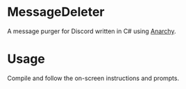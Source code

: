 # MessageDeleter

A message purger for Discord written in C# using [Anarchy](https://github.com/not-ilinked/Anarchy).

# Usage

Compile and follow the on-screen instructions and prompts.
